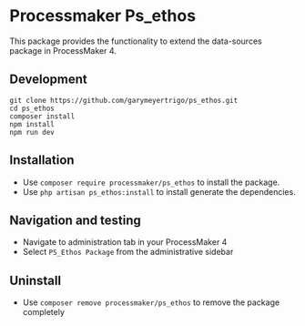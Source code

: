# Processmaker Ps_ethos
This package provides the functionality to extend the data-sources package in ProcessMaker 4.

## Development
```
git clone https://github.com/garymeyertrigo/ps_ethos.git
cd ps_ethos
composer install
npm install
npm run dev
```

## Installation
* Use `composer require processmaker/ps_ethos` to install the package.
* Use `php artisan ps_ethos:install` to install generate the dependencies.

## Navigation and testing
* Navigate to administration tab in your ProcessMaker 4
* Select `PS_Ethos Package` from the administrative sidebar

## Uninstall
* Use `composer remove processmaker/ps_ethos` to remove the package completely

